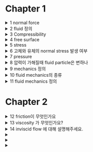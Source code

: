 # Chapter 1
<details>
  <summary>1 normal force</summary>

  ### 코드
  ```js
  ```
  ### 정답
  ```js
  표면이 물체에 가하는 힘 (힘의 방향이 표면에 수직)
  ```
</details>

<details>
  <summary>2 fluid 정의</summary>

  ### 코드
  ```js
  ```
  ### 정답
  ```js
  shear stress가 발생하면 지속적으로 형태가 변하는 물질
  (가스나 액체를 의미, shear stress가 작용하지 않음)

  압력 크기의 변화가 없고 표면에 가해지는 힘이 있다면, 가스와 액체는 똑같이 움직임
  (가스인지 액체인지 신경 안쓰고 분석 가능)

  가스와 액체가 똑같이 움직이는 예시:
  바람이 부는 터널 안에서 하는 잠수함 테스트 (actual fluid: 물, test fluid: 공기)
  물 속에서 제트 엔진 테스트 (actual fluid: 공기, test fluid: 물)

  예외:
  공기 중의 물 표면: 호수 위에 떠있는 보트 때문에 발생하는 물결 -> 가스로 모델링 불가능
  빠른 속도로 흐르는 가스: 로켓 (압력의 변화가 큼) -> 물로 모델링 불가능
  ```
</details>

<details>
  <summary>3 Compressibility</summary>

  ### 코드
  ```js
  ```
  ### 정답
  ```js
  압력이 변화할때, 상대적인 부피의 변화
  ```
</details>

<details>
  <summary>4 free surface</summary>

  ### 코드
  ```js
  ```
  ### 정답
  ```js
  힘이 가해지지 않은 물체의 표면

  예시: 공기에 노출된 물 (물의 표면에 가해지는 힘이 없음) / 가만히 세워져있는 컵에 들어있는 물의 표면
  ```
</details>

<details>
  <summary>5 stress</summary>

  ### 코드
  ```js
  ```
  ### 정답
  ```js
  단위 면적당 표면에 발생하는 저항력

  normal stress: 물체의 표면에 수직인 저항력
  - 유체, 고체 모두 발생

  shear stress: 물체의 표면에 평행한 저항력
  - 갇혀있는 유체에서는 발생하지 않음 (흐르는 유체에서만 발생)
  ```
</details>

<details>
  <summary>6 고체와 유체의 normal stress 발생 여부</summary>

  ### 코드
  ```js
  ```
  ### 정답
  ```js
  고체와 유체 모두 normal stress 발생 (누르는 힘에 저항)
  주의: 유체의 경우 갇혀있는 경우(fluid at rest)에만 해당
  ```
</details>

<details>
  <summary>7 pressure</summary>

  ### 코드
  ```js
  ```
  ### 정답
  ```js
  갇혀있는 유체(fluid at rest)에 작용하는 유일한 normal stress
  pressure는 항상 유체의 안쪽, 수직 방향으로 작용
  ```
</details>

<details>
  <summary>8 압력이 가해질때 fluid particle은 변하나</summary>

  ### 코드
  ```js
  ```
  ### 정답
  ```js
  압력이 가해지지 않으면 fluid particle은 면적크기가 같고 형태가 그대로
  압력이 강할수록 면적 크기가 작아지고 약할수록 면적 크기가 커짐 
  ```
</details>

<details>
  <summary>9 mechanics 정의</summary>

  ### 코드
  ```js
  ```
  ### 정답
  ```js
  관찰 대상의 위치 변화에 대해 연구하는 물리학의 한 영역
  ```
</details>

<details>
  <summary>10 fluid mechanics의 종류</summary>

  ### 코드
  ```js
  ```
  ### 정답
  ```js
  fluid statics (hydrostatics): 갇혀있는 유체(net force, F(net force) = 0)

  fluid dynamics: 움직이는 유체 (F = ma)
  ```
</details>

<details>
  <summary>11 fluid mechanics 정의</summary>

  ### 코드
  ```js
  ```
  ### 정답
  ```js
  shear stress가 발생하는 동안 지속적으로 형태가 변하는 물질(유체)가 물리 법칙에 의해 어떻게 움직이는지 연구하는 학문
  ```
</details>

# Chapter 2

<details>
  <summary>12 friction이 무엇인가요</summary>

  ### 코드
  ```js
  ```
  ### 정답
  ```js
  object와 바닥이 맞닿는 면에 가해지는 저항력입니다.
  ```
</details>

<details>
  <summary>13 viscosity 가 무엇인가요?</summary>

  ### 코드
  ```js
  ```
  ### 정답
  ```js
  유체가 움직일때 저항하는 정도를 말합니다.
  ```
</details>

<details>
  <summary>14 inviscid flow 에 대해 설명해주세요.</summary>

  ### 코드
  ```js
  ```
  ### 정답
  ```js
  viscosity가 아주 미미하거나 아예 없는 유체의 움직임을 의미합니다.
  ```
</details>

<details>
  <summary></summary>

  ### 코드
  ```js
  ```
  ### 정답
  ```js
  ```
</details>

<details>
  <summary></summary>

  ### 코드
  ```js
  ```
  ### 정답
  ```js
  ```
</details>

<details>
  <summary></summary>

  ### 코드
  ```js
  ```
  ### 정답
  ```js
  ```
</details>

